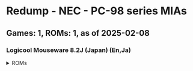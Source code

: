 # Redump - NEC - PC-98 series MIAs
## Games: 1, ROMs: 1, as of 2025-02-08
### Logicool Mouseware 8.2J (Japan) (En,Ja)
<details>
<summary>ROMs</summary>

- Logicool Mouseware 8.2J (Japan) (En,Ja).bin, CRC: b03e9824
</details>

